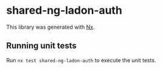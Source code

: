 # shared-ng-ladon-auth

This library was generated with [Nx](https://nx.dev).

## Running unit tests

Run `nx test shared-ng-ladon-auth` to execute the unit tests.
